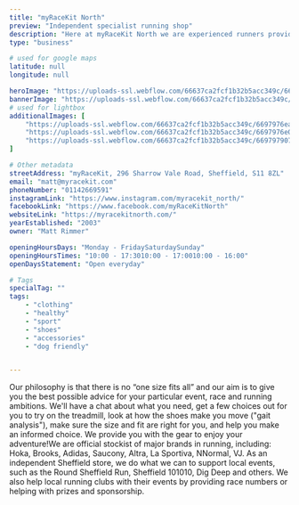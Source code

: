 ```yaml
---
title: "myRaceKit North"
preview: "Independent specialist running shop"
description: "Here at myRaceKit North we are experienced runners providing honest advice to our customers. We provide everything you need for your day-to-day running, whether that's Couch to 5K, 10K, half marathon, marathon, ultra, training, or anything in between."
type: "business"

# used for google maps
latitude: null
longitude: null

heroImage: "https://uploads-ssl.webflow.com/66637ca2fcf1b32b5acc349c/6697975a2b564776ebea09aa_myRacekit%20thumb.jpg"
bannerImage: "https://uploads-ssl.webflow.com/66637ca2fcf1b32b5acc349c/6697976278adb68d940c09bf_1000006180%20-%20myRaceKit%20North.jpg"
# used for lightbox
additionalImages: [
    "https://uploads-ssl.webflow.com/66637ca2fcf1b32b5acc349c/6697976ea50c6b926e11c1d0_IMG_20230213_101114_422%20-%20myRaceKit%20North.jpg",
    "https://uploads-ssl.webflow.com/66637ca2fcf1b32b5acc349c/6697976e01992d31e2550a66_IMG_20240524_082821_346%20-%20myRaceKit%20North.webp",
    "https://uploads-ssl.webflow.com/66637ca2fcf1b32b5acc349c/669797907622ab92a1bb18f5_20240301_095405%20-%20myRaceKit%20North.jpg"
]

# Other metadata
streetAddress: "myRaceKit, 296 Sharrow Vale Road, Sheffield, S11 8ZL"
email: "matt@myracekit.com"
phoneNumber: "01142669591"
instagramLink: "https://www.instagram.com/myracekit_north/"
facebookLink: "https://www.facebook.com/myRaceKitNorth"
websiteLink: "https://myracekitnorth.com/"
yearEstablished: "2003"
owner: "Matt Rimmer"

openingHoursDays: "Monday - FridaySaturdaySunday"
openingHoursTimes: "10:00 - 17:3010:00 - 17:0010:00 - 16:00"
openDaysStatement: "Open everyday"

# Tags
specialTag: ""
tags:
    - "clothing"
    - "healthy"
    - "sport"
    - "shoes"
    - "accessories"
    - "dog friendly"


---
```



Our philosophy is that there is no “one size fits all” and our aim is to give you the best possible advice for your particular event, race and running ambitions.
We'll have a chat about what you need, get a few choices out for you to try on the treadmill, look at how the shoes make you move ("gait analysis"), make sure the size and fit are right for you, and help you make an informed choice.
We provide you with the gear to enjoy your adventure!We are official stockist of major brands in running, including: Hoka, Brooks, Adidas, Saucony, Altra, La Sportiva, NNormal, VJ.
As an independent Sheffield store, we do what we can to support local events, such as the Round Sheffield Run, Sheffield 101010, Dig Deep and others.
We also help local running clubs with their events by providing race numbers or helping with prizes and sponsorship.

